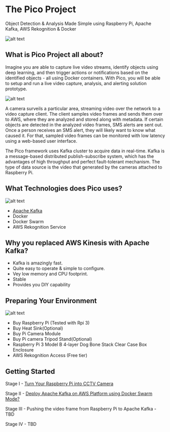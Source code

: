 # The Pico Project

Object Detection & Analysis Made Simple using Raspberry Pi, Apache Kafka, AWS Rekognition & Docker

![alt text](https://github.com/collabnix/pico/blob/master/thepicoproject1.png)



## What is Pico Project all about?



Imagine you are able to capture live video streams, identify objects using deep learning, and then trigger actions or notifications based on the identified objects - all using Docker containers. With Pico, you will be able to setup and run a live video capture, analysis, and alerting solution prototype.

![alt text](https://github.com/collabnix/pico/blob/master/images/pico-project-arch.png)

A camera surveils a particular area, streaming video over the network to a video capture client. The client samples video frames and sends them over to AWS, where they are analyzed and stored along with metadata. If certain objects are detected in the analyzed video frames, SMS alerts are sent out. Once a person receives an SMS alert, they will likely want to know what caused it. For that, sampled video frames can be monitored with low latency using a web-based user interface.

The Pico framework uses Kafka cluster to acquire data in real-time. Kafka is a message-based distributed publish-subscribe system, which has the advantages of high throughput and perfect fault-tolerant mechanism. The type of data source is the video that generated by the cameras attached to Raspberry Pi. 





## What Technologies does Pico uses?

![alt text](https://github.com/collabnix/pico/blob/master/images/image-9.png)

- [Apache Kafka](http://collabnix.com/implementing-apache-kafka-on-docker-swarm-running-on-aws-platform-in-5-minutes/)
- Docker
- Docker Swarm
- AWS Rekognition Service

## Why you replaced AWS Kinesis with Apache Kafka?

- Kafka is amazingly fast.  
- Quite easy to operate & simple to configure.
- Vey low memory and CPU footprint.
- Stable
- Provides you DIY capability




## Preparing Your Environment

![alt text](https://github.com/collabnix/pico/blob/master/images/rasp_cluster.jpg)
- Buy Raspberry Pi (Tested with Rpi 3) 
- Buy Heat Sink(Optional)
- Buy Pi Camera Module 
- Buy Pi camera Tripod Stand(Optional)
- Raspberry Pi 3 Model B 4-layer Dog Bone Stack Clear Case Box Enclosure 
- AWS Rekognition Access (Free tier) 

## Getting Started

Stage I - [ Turn Your Raspberry Pi into CCTV Camera](http://collabnix.com/turn-your-raspberry-pi-into-low-cost-cctv-surveillance-camerawith-night-vision-in-5-minutes-using-docker/) 

Stage II - [ Deploy Apache Kafka on AWS Platform using Docker Swarm Mode?](http://collabnix.com/implementing-apache-kafka-on-docker-swarm-running-on-aws-platform-in-5-minutes/)

Stage III - Pushing the video frame from Raspberry Pi to Apache Kafka - TBD
  
Stage IV - TBD



